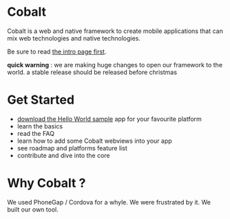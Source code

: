 Cobalt 
======

Cobalt is a web and native framework to create mobile applications that can mix web technologies and native technologies.

Be sure to read [the intro page first](http://cobaltians.github.io/cobalt/).


**quick warning** : we are making huge changes to open our framework to the world. a stable release should be released before christmas


Get Started
===========

* [download the Hello World sample](tree/master/samples/HelloWorld) app for your favourite platform
* learn the basics
* read the FAQ
* learn how to add some Cobalt webviews into your app
* see roadmap and platforms feature list
* contribute and dive into the core

Why Cobalt ?
============


We used PhoneGap / Cordova for a whyle.
We were frustrated by it.
We built our own tool.
